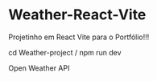 # Weather-React-Vite

Projetinho em React Vite para o Portfólio!!!

cd Weather-project /
npm run dev


Open Weather API
